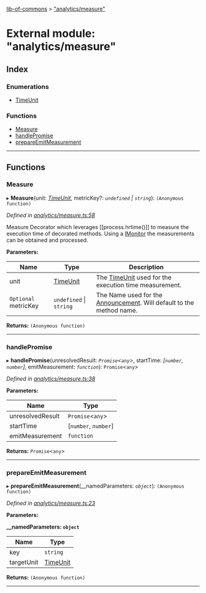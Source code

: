 [lib-of-commons](../README.md) > ["analytics/measure"](../modules/_analytics_measure_.md)

# External module: "analytics/measure"

## Index

### Enumerations

* [TimeUnit](../enums/_analytics_measure_.timeunit.md)

### Functions

* [Measure](_analytics_measure_.md#measure)
* [handlePromise](_analytics_measure_.md#handlepromise)
* [prepareEmitMeasurement](_analytics_measure_.md#prepareemitmeasurement)

---

## Functions

<a id="measure"></a>

###  Measure

▸ **Measure**(unit: *[TimeUnit](../enums/_analytics_measure_.timeunit.md)*, metricKey?: *`undefined` \| `string`*): `(Anonymous function)`

*Defined in [analytics/measure.ts:58](https://github.com/Templum/Project-Toolbox/blob/0839fcc/lib/analytics/measure.ts#L58)*

Measure Decorator which leverages \[\[process.hrtime()\]\] to measure the execution time of decorated methods. Using a [IMonitor](../interfaces/_analytics_imonitor_.imonitor.md) the measurements can be obtained and processed.

**Parameters:**

| Name | Type | Description |
| ------ | ------ | ------ |
| unit | [TimeUnit](../enums/_analytics_measure_.timeunit.md) |  The [TimeUnit](../enums/_analytics_measure_.timeunit.md) used for the execution time measurement. |
| `Optional` metricKey | `undefined` \| `string` |  The Name used for the [Announcement](../interfaces/_analytics_announcer_announcement_.announcement.md). Will default to the method name. |

**Returns:** `(Anonymous function)`

___
<a id="handlepromise"></a>

###  handlePromise

▸ **handlePromise**(unresolvedResult: *`Promise`<`any`>*, startTime: *[`number`, `number`]*, emitMeasurement: *`function`*): `Promise`<`any`>

*Defined in [analytics/measure.ts:38](https://github.com/Templum/Project-Toolbox/blob/0839fcc/lib/analytics/measure.ts#L38)*

**Parameters:**

| Name | Type |
| ------ | ------ |
| unresolvedResult | `Promise`<`any`> |
| startTime | [`number`, `number`] |
| emitMeasurement | `function` |

**Returns:** `Promise`<`any`>

___
<a id="prepareemitmeasurement"></a>

###  prepareEmitMeasurement

▸ **prepareEmitMeasurement**(__namedParameters: *`object`*): `(Anonymous function)`

*Defined in [analytics/measure.ts:23](https://github.com/Templum/Project-Toolbox/blob/0839fcc/lib/analytics/measure.ts#L23)*

**Parameters:**

**__namedParameters: `object`**

| Name | Type |
| ------ | ------ |
| key | `string` |
| targetUnit | [TimeUnit](../enums/_analytics_measure_.timeunit.md) |

**Returns:** `(Anonymous function)`

___

